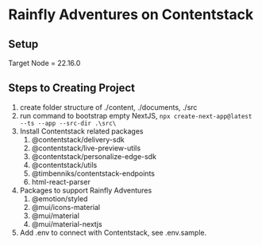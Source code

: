 # Rainfly Adventures on Contentstack

## Setup

Target Node = 22.16.0

## Steps to Creating Project

1. create folder structure of ./content, ./documents, ./src
2. run command to bootstrap empty NextJS, ```npx create-next-app@latest --ts --app --src-dir .\src\```
3. Install Contentstack related packages
   1. @contentstack/delivery-sdk
   2. @contentstack/live-preview-utils
   3. @contentstack/personalize-edge-sdk
   4. @contentstack/utils
   5. @timbenniks/contentstack-endpoints
   6. html-react-parser
4. Packages to support Rainfly Adventures
   1. @emotion/styled
   2. @mui/icons-material
   3. @mui/material
   4. @mui/material-nextjs
5. Add .env to connect with Contentstack, see .env.sample.
